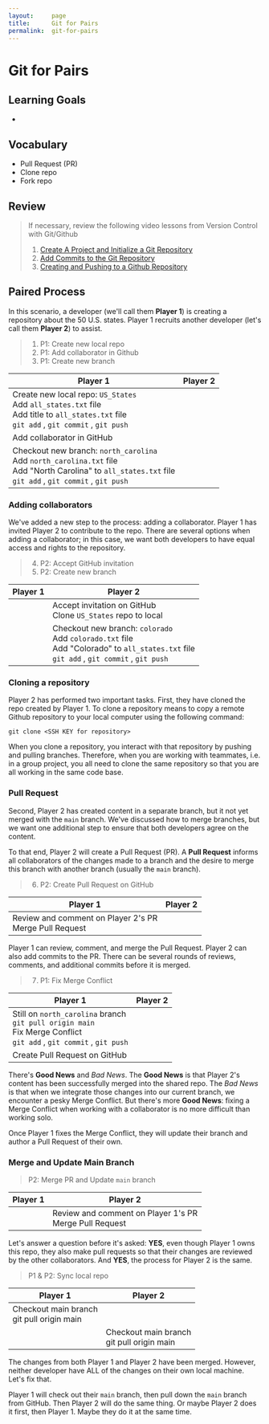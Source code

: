 ```yaml
---
layout:     page
title:      Git for Pairs
permalink:  git-for-pairs
---
```


# Git for Pairs

## Learning Goals
  * 

## Vocabulary
  * Pull Request (PR)
  * Clone repo
  * Fork repo

## Review
> If necessary, review the following video lessons from Version Control with Git/Github
  >1. [Create A Project and Initialize a Git Repository](https://www.loom.com/share/d3af392e059147a699ce6ac1af65d251)
  >1. [Add Commits to the Git Repository](https://www.loom.com/share/b7373e5aaad646c790965422719bb993)  
  >1. [Creating and Pushing to a Github Repository](https://www.loom.com/share/dba188a5f13e43059d9a84b630280c53)


## Paired Process
In this scenario, a developer (we'll call them **Player 1**) is creating a repository about the 50 U.S. states. Player 1 recruits another developer (let's call them **Player 2**) to assist.

> 1. P1: Create new local repo
> 1. P1: Add collaborator in Github
> 1. P1: Create new branch

| Player 1 | Player 2 |
| -------- | -------- |
| Create new local repo: `US_States`<br>Add `all_states.txt` file<br>Add title to `all_states.txt` file<br>`git add` , `git commit` , `git push` | |
| Add collaborator in GitHub | |
| Checkout new branch: `north_carolina`<br>Add `north_carolina.txt` file<br>Add "North Carolina" to `all_states.txt` file<br>`git add` , `git commit` , `git push`


### Adding collaborators

We've added a new step to the process: adding a collaborator. Player 1 has invited Player 2 to contribute to the repo. There are several options when adding a collaborator; in this case, we want both developers to have equal access and rights to the repository. 

> 4. P2: Accept GitHub invitation
> 1. P2: Create new branch

| Player 1 | Player 2 |
| -------- | -------- |
| | Accept invitation on GitHub<br>Clone `US_States` repo to local
| | Checkout new branch: `colorado`<br>Add `colorado.txt` file<br>Add "Colorado" to `all_states.txt` file<br>`git add` , `git commit` , `git push`

### Cloning a repository

Player 2 has performed two important tasks. First, they have cloned the repo created by Player 1. To clone a repository means to copy a remote Github repository to your local computer using the following command:

```
git clone <SSH KEY for repository>
```

When you clone a repository, you interact with that repository by pushing and pulling branches. Therefore, when you are working with teammates, i.e. in a group project, you all need to clone the same repository so that you are all working in the same code base.

### Pull Request

Second, Player 2 has created content in a separate branch, but it not yet merged with the `main` branch. We've discussed how to merge branches, but we want one additional step to ensure that both developers agree on the content.

To that end, Player 2 will create a Pull Request (PR). A **Pull Request** informs all collaborators of the changes made to a branch and the desire to merge this branch with another branch (usually the `main` branch).

> 6. P2: Create Pull Request on GitHub

| Player 1 | Player 2 |
| -------- | -------- |
| Review and comment on Player 2's PR<br>Merge Pull Request | |

Player 1 can review, comment, and merge the Pull Request. Player 2 can also add commits to the PR. There can be several rounds of reviews, comments, and additional commits before it is merged.

> 7. P1: Fix Merge Conflict

| Player 1 | Player 2 |
| -------- | -------- |
| Still on `north_carolina` branch<br>`git pull origin main`<br>Fix Merge Conflict<br>`git add` , `git commit` , `git push` | |
| Create Pull Request on GitHub | |

There's **Good News** and _Bad News_. The **Good News** is that Player 2's content has been successfully merged into the shared repo. The _Bad News_ is that when we integrate those changes into our current branch, we encounter a pesky Merge Conflict. But there's more **Good News**: fixing a Merge Conflict when working with a collaborator is no more difficult than working solo.

Once Player 1 fixes the Merge Conflict, they will update their branch and author a Pull Request of their own.

### Merge and Update Main Branch

> P2: Merge PR and Update `main` branch

| Player 1 | Player 2 |
| -------- | -------- |
| | Review and comment on Player 1's PR<br>Merge Pull Request

Let's answer a question before it's asked: **YES**, even though Player 1 owns this repo, they also make pull requests so that their changes are reviewed by the other collaborators. And **YES**, the process for Player 2 is the same.

> P1 & P2: Sync local repo

| Player 1 | Player 2 |
| -------- | -------- |
| Checkout main branch<br>git pull origin main | |
| | Checkout main branch<br>git pull origin main

The changes from both Player 1 and Player 2 have been merged. However, neither developer have ALL of the changes on their own local machine. Let's fix that.

Player 1 will check out their `main` branch, then pull down the `main` branch from GitHub. Then Player 2 will do the same thing. Or maybe Player 2 does it first, then Player 1. Maybe they do it at the same time.
